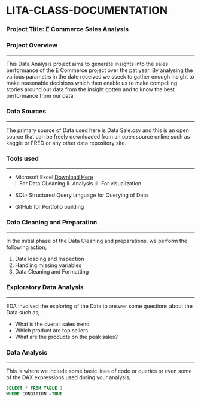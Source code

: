  # LITA-CLASS-DOCUMENTATION

### Project Title: E Commerce Sales Analysis

### Project Overview
---
This Data Analysis project aims to generate insights into the sales performance of the E Commerce project over the pat year. By analysing the various parametrs in the date received we sseek to gather enough insight to make reasonable decisions which then enable us to make compelling stories around our data from the insight gotten and to know the best performance from our data.

### Data Sources
---
The primary source of Data used here is Data Sale.csv and this is an open source that can be freely downloaded from an open source online such as kaggle or FRED or any other data repository site.

### Tools used
---
- Microsoft Excel [Download Here](https://www.microsoft.com)  
    i. For Data CLeaning
   ii. Analysis
  iii. For visualization
  
- SQL- Structured Query language for Querying of Data
- GitHub for Portfolio building

 ### Data Cleaning and Preparation
 ---
  In the initial phase of the Data Cleaning and preparations, we perform the following action;
  1. Data loading and Inspection
  2. Handling missing variables
  3. Data Cleaning and Formatting

### Exploratory Data Analysis
---
EDA involved the exploring of the Data to answer some questions about the Data such as;
- What is the overall sales trend
- Which product are top sellers
- What are the products on the peak sales?

### Data Analysis
---
This is where we include some basic lines of code or queries or even some of the DAX expressions used during your analysis;

```SQL
SELECT * FROM TABLE 1
WHERE CONDITION =TRUE
```
